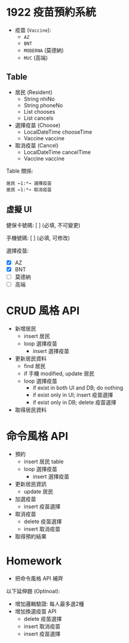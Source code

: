 # 1922 疫苗預約系統

- 疫苗 (`Vaccine`): 
	- `AZ`
	- `BNT`
	- `MODERNA` (莫德納)
	-  `MVC` (高端)

## Table

- 居民 (Resident)
	- String nhiNo
	- String phoneNo
	- List chooses
	- List cancels
- 選擇疫苗 (Choose)
	- LocalDateTime chooseTime
	- Vaccine vaccine
- 取消疫苗 (Cancel)
	- LocalDateTime cancelTime
	- Vaccine vaccine

Table 關係:

```
居民 ←1:*→ 選擇疫苗
居民 ←1:*→ 取消疫苗
```

## 虛擬 UI

健保卡號碼: [          ] (必填, 不可變更)

手機號碼: [          ] (必填, 可修改)

選擇疫苗:

- [X] AZ
- [X] BNT
- [ ] 莫德納
- [ ] 高端

# CRUD 風格 API

- 新增居民
  - insert 居民
  - loop 選擇疫苗
    - insert 選擇疫苗
- 更新居民資料
  - find 居民
  - if 手機 modified, update 居民
  - loop 選擇疫苗
    - if exist in both UI and DB; do nothing
    - if exist only in UI; insert 疫苗選擇
    - if exist only in DB; delete 疫苗選擇
- 取得居民資料

# 命令風格 API

- 預約
    - insert 居民 table
    - loop 選擇疫苗
        - insert 選擇疫苗
- 更新居民資訊
    - update 居民
- 加選疫苗
    - insert 疫苗選擇
- 取消疫苗
    - delete 疫苗選擇
    - insert 取消疫苗
- 取得預約結果

# Homework

- 把命令風格 API 補齊

以下延伸題 (Optinoal):

- 增加邏輯驗證: 每人最多選2種
- 增加換選疫苗 API
    - delete 疫苗選擇
    - insert 取消疫苗
    - insert 疫苗選擇
